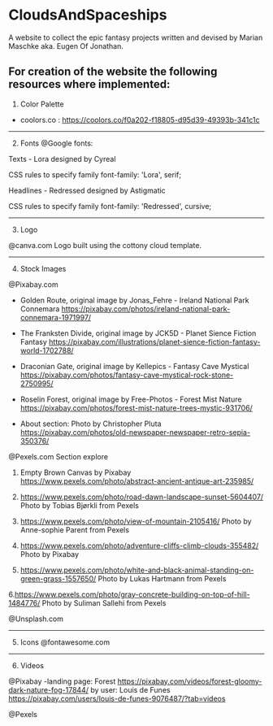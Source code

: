 # CloudsAndSpaceships
A website to collect the epic fantasy projects written and devised by Marian Maschke aka. Eugen Of Jonathan.

For creation of the website the following resources where implemented:
----------------------------------------------------------------------------------------------------------------------------------
1. Color Palette
- coolors.co : https://coolors.co/f0a202-f18805-d95d39-49393b-341c1c

----------------------------------------------------------------------------------------------------------------------------------
2. Fonts @Google fonts:

Texts - Lora designed by Cyreal
<link rel="preconnect" href="https://fonts.gstatic.com">
<link href="https://fonts.googleapis.com/css2?family=Lora:ital,wght@0,400;0,500;0,700;1,600&display=swap" rel="stylesheet">

CSS rules to specify family
font-family: 'Lora', serif;

Headlines - Redressed designed by Astigmatic
<link rel="preconnect" href="https://fonts.gstatic.com">
<link href="https://fonts.googleapis.com/css2?family=Redressed&display=swap" rel="stylesheet">

CSS rules to specify family
font-family: 'Redressed', cursive;

----------------------------------------------------------------------------------------------------------------------------------
3. Logo

@canva.com
Logo built using the cottony cloud template.

----------------------------------------------------------------------------------------------------------------------------------
4. Stock Images

@Pixabay.com
- Golden Route, original image by Jonas_Fehre - Ireland National Park Connemara
https://pixabay.com/photos/ireland-national-park-connemara-1971997/

- The Franksten Divide, original image by JCK5D - Planet Sience Fiction Fantasy
https://pixabay.com/illustrations/planet-sience-fiction-fantasy-world-1702788/

- Draconian Gate, original image by Kellepics - Fantasy Cave Mystical
https://pixabay.com/photos/fantasy-cave-mystical-rock-stone-2750995/

- Roselin Forest, original image by Free-Photos - Forest Mist Nature
https://pixabay.com/photos/forest-mist-nature-trees-mystic-931706/

- About section: Photo by Christopher Pluta
https://pixabay.com/photos/old-newspaper-newspaper-retro-sepia-350376/

@Pexels.com
Section explore
1. Empty Brown Canvas by Pixabay
https://www.pexels.com/photo/abstract-ancient-antique-art-235985/

2. https://www.pexels.com/photo/road-dawn-landscape-sunset-5604407/
Photo by Tobias Bjørkli from Pexels

3. https://www.pexels.com/photo/view-of-mountain-2105416/
Photo by Anne-sophie Parent from Pexels

4. https://www.pexels.com/photo/adventure-cliffs-climb-clouds-355482/
Photo by Pixabay

5. https://www.pexels.com/photo/white-and-black-animal-standing-on-green-grass-1557650/
Photo by Lukas Hartmann from Pexels

6.https://www.pexels.com/photo/gray-concrete-building-on-top-of-hill-1484776/
Photo by Suliman Sallehi from Pexels

@Unsplash.com

----------------------------------------------------------------------------------------------------------------------------------
5. Icons
@fontawesome.com

----------------------------------------------------------------------------------------------------------------------------------
6. Videos

@Pixabay
-landing page: Forest https://pixabay.com/videos/forest-gloomy-dark-nature-fog-17844/
by user: Louis de Funes
https://pixabay.com/users/louis-de-funes-9076487/?tab=videos

@Pexels